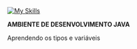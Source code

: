 [![My Skills](https://skillicons.dev/icons?i=java&theme=light)](https://skillicons.dev)


**AMBIENTE DE DESENVOLVIMENTO JAVA**

Aprendendo os tipos e variáveis 

